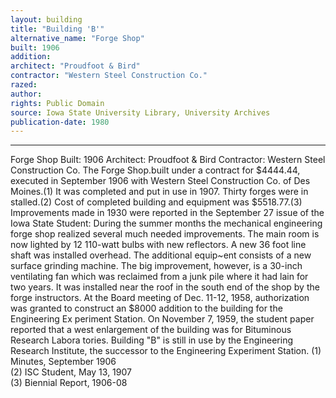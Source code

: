 ```yaml
---
layout: building
title: "Building 'B'"
alternative_name: "Forge Shop"
built: 1906
addition: 
architect: "Proudfoot & Bird"
contractor: "Western Steel Construction Co."
razed: 
author:
rights: Public Domain
source: Iowa State University Library, University Archives
publication-date: 1980 
---
```

---
Forge Shop 
Built: 1906 Architect: Proudfoot & Bird Contractor: Western Steel Construction Co. 
The Forge Shop.built under a contract for $4444.44, executed in September 1906 with Western Steel Construction Co. of Des Moines.(1) It was completed and put in use in 1907. Thirty forges were in stalled.(2) Cost of completed building and equipment was $5518.77.(3) 
Improvements made in 1930 were reported in the September 27 issue of the Iowa State Student: 
During the summer months the mechanical engineering forge shop realized several much needed improvements. The main room is now lighted by 12 110-watt bulbs with new reflectors. A new 36 foot line shaft was installed overhead. The additional equip~ent consists of a new surface grinding machine. The big improvement, however, is a 30-inch ventilating fan which was reclaimed from a junk pile where it had lain for two years. It was installed near the roof in the south end of the shop by the forge instructors. 
At the Board meeting of Dec. 11-12, 1958, authorization was granted to construct an $8000 addition to the building for the Engineering Ex periment Station. On November 7, 1959, the student paper reported that a west enlargement of the building was for Bituminous Research Labora 
tories. 
Building "B" is still in use by the Engineering Research Institute, the successor to the Engineering Experiment Station. 
(1)  Minutes, September 1906  
(2)  ISC Student, May 13,  1907  
(3)  Biennial Report,  1906-08